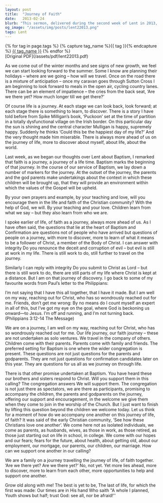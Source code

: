 ```yaml
---
layout: post
title:  "Journey of Faith"
date:   2013-02-24
blurb: "This sermon, delivered during the second week of Lent in 2013, explores the concept of life and faith as a journey. It emphasizes the importance of the promises made during Baptism and how these set the stage for a lifelong journey of discovery and growth in faith. The sermon also highlights the communal aspect of this journey, urging the congregation to support and accompany each other."
og_image: "/assets/img/posts/lent22013.png"
tags: Lent
---    
```

<div class="tag-pills">
  {% for tag in page.tags %}
    {% capture tag_name %}{{ tag }}{% endcapture %}
    <a href="{{ site.baseurl }}/tag/{{ tag_name | slugify }}" class="tag-pill">{{ tag_name }}</a>
  {% endfor %}
</div>
[Original PDF](/assets/pdf/lent22013.pdf)

As we come out of the winter months and see signs of new growth, we feel we can start looking forward to the summer. Some I know are planning their holidays – where are we going – how will we travel. Once on the road there is a mixture of anticipation – once my caravan goes through Sutton Cross I am beginning to look forward to meals in the open air, cycling country lanes. There can be an element of impatience – the cries from the back seat, ‘Are we there yet? How much longer till we get there?’

Of course life is a journey. At each stage we can look back, look forward; at each stage there is something to learn, to discover. There is a story I have told before from Spike Milligan’s book, ‘Puckoon’ set at the time of partition in a totally dysfunctional village on the Irish border. On this particular day the sun is shining and the central character Mulligan is happy, supremely happy. Suddenly he thinks ‘Could this be the happiest day of my life?’ And the very thought made him miserable. There is always more ahead of us on the journey of life, more to discover about myself, about life, about the world.

Last week, as we began our thoughts over Lent about Baptism, I remarked that faith is a journey, a journey of a life time. Baptism marks the beginning of that journey. In the course of our service of Baptism, we lay down a number of markers for the journey. At the outset of the journey, the parents and the god parents make undertakings about the context in which these children will be brought up, that they will provide an environment within which the values of the Gospel will be upheld.

By your own prayers and example, by your teaching and love, will you encourage them in the life and faith of the Christian community? With the help of God, we will. By your teaching and your love. Children learn from what we say – but they also learn from who we are.

I spoke earlier of life, of faith as a journey, always more ahead of us. As I have often said, the questions that lie at the heart of Baptism and Confirmation are questions not of people who have arrived but questions of people on a journey, with more to discover, more to learn of what it means to be a follower of Christ, a member of the Body of Christ. I can answer with integrity Do you renounce the deceit and corruption of evil – but evil is still at work in my life. There is still work to do, still further to travel on the journey.

Similarly I can reply with integrity Do you submit to Christ as Lord – but there is still work to do, there are still parts of my life where Christ is kept at a distance. But I am on that journey of discovery. I go back to some of my favourite words from Paul’s letter to the Philippians:

I’m not saying that I have this all together, that I have it made. But I am well on my way, reaching out for Christ, who has so wondrously reached out for me. Friends, don’t get me wrong: By no means do I count myself an expert in all of this, but I’ve got my eye on the goal, where God is beckoning us onward—to Jesus. I’m off and running, and I’m not turning back. (Philippians 3:12-14 The Message)

We are on a journey, I am well on my way, reaching out for Christ, who has so wondrously reached out for me. Our life journey, our faith journey – these are not undertaken as solo ventures. We travel in the company of others. Children come with their parents. Parents come with family and friends. The preferred setting for Baptism is one where the wider congregation is present. These questions are not just questions for the parents and godparents. They are not just questions for confirmation candidates later on this year. They are questions for us all as we journey on through life.

There is that other promise undertaken at Baptism. You have heard these our brothers and sisters respond to Christ. Will you support them in this calling? The congregation answers We will support them. The congregation is not just there as spectators, we are there as participants, promising to accompany the children, the parents and godparents on the journey, offering our support and encouragement, in the welcome we give them when they come to join in the worship of the Church. But I just want to finish by lifting this question beyond the children we welcome today. Let us think for a moment of how do we accompany one another on this journey of life, of faith? It was said of the early Christian community, ‘See how these Christians love one another’. We come here not as isolated individuals, we come as parents, as husbands, wives, as those in work, as those retired, as those just starting out on life in school, in college. We come with our hopes and our fears; fears for the future, about health, about getting old, about our employment, our mortgage, our parents, our children, our marriage. How can we support one another in our calling?

We are a family on a journey travelling the journey of life, of faith together. ‘Are we there yet? Are we there yet?’ No, not yet. Yet more lies ahead, more to discover, more to learn from each other, more opportunities to help and support one another.

Grow old along with me! The best is yet to be, The last of life, for which the first was made: Our times are in His hand Who saith "A whole I planned, Youth shows but half; trust God: see all, nor be afraid!''
